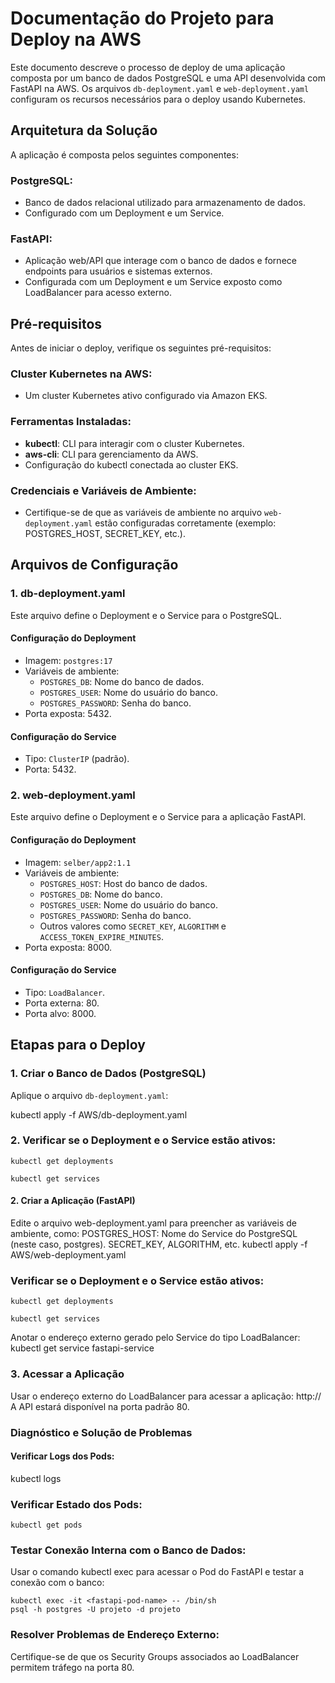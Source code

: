 # Documentação do Projeto para Deploy na AWS

Este documento descreve o processo de deploy de uma aplicação composta por um banco de dados PostgreSQL e uma API desenvolvida com FastAPI na AWS. Os arquivos `db-deployment.yaml` e `web-deployment.yaml` configuram os recursos necessários para o deploy usando Kubernetes.

## Arquitetura da Solução

A aplicação é composta pelos seguintes componentes:

### PostgreSQL:
- Banco de dados relacional utilizado para armazenamento de dados.
- Configurado com um Deployment e um Service.

### FastAPI:
- Aplicação web/API que interage com o banco de dados e fornece endpoints para usuários e sistemas externos.
- Configurada com um Deployment e um Service exposto como LoadBalancer para acesso externo.

## Pré-requisitos

Antes de iniciar o deploy, verifique os seguintes pré-requisitos:

### Cluster Kubernetes na AWS:
- Um cluster Kubernetes ativo configurado via Amazon EKS.

### Ferramentas Instaladas:
- **kubectl**: CLI para interagir com o cluster Kubernetes.
- **aws-cli**: CLI para gerenciamento da AWS.
- Configuração do kubectl conectada ao cluster EKS.

### Credenciais e Variáveis de Ambiente:
- Certifique-se de que as variáveis de ambiente no arquivo `web-deployment.yaml` estão configuradas corretamente (exemplo: POSTGRES_HOST, SECRET_KEY, etc.).


## Arquivos de Configuração

### 1. db-deployment.yaml

Este arquivo define o Deployment e o Service para o PostgreSQL.

#### Configuração do Deployment
- Imagem: `postgres:17`
- Variáveis de ambiente:
  - `POSTGRES_DB`: Nome do banco de dados.
  - `POSTGRES_USER`: Nome do usuário do banco.
  - `POSTGRES_PASSWORD`: Senha do banco.
- Porta exposta: 5432.

#### Configuração do Service
- Tipo: `ClusterIP` (padrão).
- Porta: 5432.

### 2. web-deployment.yaml

Este arquivo define o Deployment e o Service para a aplicação FastAPI.

#### Configuração do Deployment
- Imagem: `selber/app2:1.1`
- Variáveis de ambiente:
  - `POSTGRES_HOST`: Host do banco de dados.
  - `POSTGRES_DB`: Nome do banco.
  - `POSTGRES_USER`: Nome do usuário do banco.
  - `POSTGRES_PASSWORD`: Senha do banco.
  - Outros valores como `SECRET_KEY`, `ALGORITHM` e `ACCESS_TOKEN_EXPIRE_MINUTES`.
- Porta exposta: 8000.

#### Configuração do Service
- Tipo: `LoadBalancer`.
- Porta externa: 80.
- Porta alvo: 8000.

## Etapas para o Deploy

### 1. Criar o Banco de Dados (PostgreSQL)
Aplique o arquivo `db-deployment.yaml`:


kubectl apply -f AWS/db-deployment.yaml
### 2. Verificar se o Deployment e o Service estão ativos:
```
kubectl get deployments
```
```
kubectl get services
```

#### 2. Criar a Aplicação (FastAPI)
 Edite o arquivo web-deployment.yaml para preencher as variáveis de ambiente, como:
 POSTGRES_HOST: Nome do Service do PostgreSQL (neste caso, postgres).
 SECRET_KEY, ALGORITHM, etc.
kubectl apply -f AWS/web-deployment.yaml

### Verificar se o Deployment e o Service estão ativos:
```
kubectl get deployments
```
```
kubectl get services
```
 Anotar o endereço externo gerado pelo Service do tipo LoadBalancer:
kubectl get service fastapi-service

### 3. Acessar a Aplicação
 Usar o endereço externo do LoadBalancer para acessar a aplicação:
http://<EXTERNAL-IP>
 A API estará disponível na porta padrão 80.

### Diagnóstico e Solução de Problemas
#### Verificar Logs dos Pods:
kubectl logs <pod-name>

### Verificar Estado dos Pods:
```
kubectl get pods
```
### Testar Conexão Interna com o Banco de Dados:
 Usar o comando kubectl exec para acessar o Pod do FastAPI e testar a conexão com o banco:
 ```
kubectl exec -it <fastapi-pod-name> -- /bin/sh
psql -h postgres -U projeto -d projeto
```
### Resolver Problemas de Endereço Externo:
 Certifique-se de que os Security Groups associados ao LoadBalancer permitem tráfego na porta 80.
